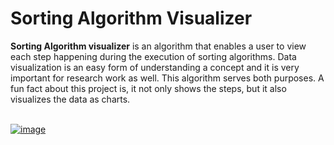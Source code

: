 # Sorting Algorithm Visualizer
<p><strong>Sorting Algorithm visualizer</strong> is an algorithm that enables a user to view each step happening during the execution of sorting algorithms. Data visualization is an easy form of understanding a concept and it is very important for research work as well. This algorithm serves both purposes. A fun fact about this project is, it not only shows the steps, but it also visualizes the data as charts.<p>
 <br/>
 <a href ="https://github.com/JayedRafiProjects/sorting_algorithm_visualizer" ><img src="https://github.com/JayedRafiProjects/sorting_algorithm_visualizer/blob/main/image.png" alt="image"></a>
